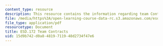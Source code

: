 ```yaml
---
content_type: resource
description: This resource contains the information regarding team Contracts.
file: /media/https%3A/open-learning-course-data-rc.s3.amazonaws.com/esd-172j-x-prize-workshop-grand-challenges-in-energy-fall-2009/15d9b742d0a84819711948d2734f47e6_MITESD_172JF09_contracts.pdf
file_type: application/pdf
resourcetype: Document
title: ESD.172 Team Contracts
uid: 15d9b742-d0a8-4819-7119-48d2734f47e6
---
```

